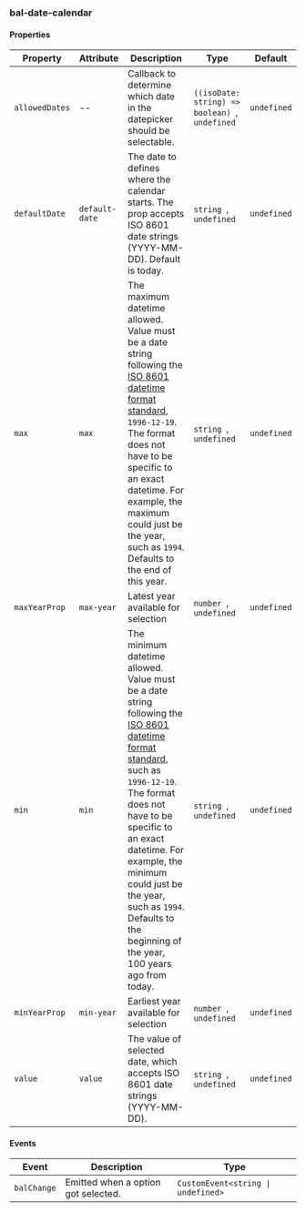### bal-date-calendar
 
#### Properties

| Property       | Attribute      | Description                                                                                                                                                                                                                                                                                                                                                             | Type                                            | Default     |
| -------------- | -------------- | ----------------------------------------------------------------------------------------------------------------------------------------------------------------------------------------------------------------------------------------------------------------------------------------------------------------------------------------------------------------------- | ----------------------------------------------- | ----------- |
| `allowedDates` | --             | Callback to determine which date in the datepicker should be selectable.                                                                                                                                                                                                                                                                                                | `((isoDate: string) => boolean) `, ` undefined` | `undefined` |
| `defaultDate`  | `default-date` | The date to defines where the calendar starts. The prop accepts ISO 8601 date strings (YYYY-MM-DD). Default is today.                                                                                                                                                                                                                                                   | `string `, ` undefined`                         | `undefined` |
| `max`          | `max`          | The maximum datetime allowed. Value must be a date string following the [ISO 8601 datetime format standard](https://www.w3.org/TR/NOTE-datetime), `1996-12-19`. The format does not have to be specific to an exact datetime. For example, the maximum could just be the year, such as `1994`. Defaults to the end of this year.                                        | `string `, ` undefined`                         | `undefined` |
| `maxYearProp`  | `max-year`     | Latest year available for selection                                                                                                                                                                                                                                                                                                                                     | `number `, ` undefined`                         | `undefined` |
| `min`          | `min`          | The minimum datetime allowed. Value must be a date string following the [ISO 8601 datetime format standard](https://www.w3.org/TR/NOTE-datetime), such as `1996-12-19`. The format does not have to be specific to an exact datetime. For example, the minimum could just be the year, such as `1994`. Defaults to the beginning of the year, 100 years ago from today. | `string `, ` undefined`                         | `undefined` |
| `minYearProp`  | `min-year`     | Earliest year available for selection                                                                                                                                                                                                                                                                                                                                   | `number `, ` undefined`                         | `undefined` |
| `value`        | `value`        | The value of selected date, which accepts ISO 8601 date strings (YYYY-MM-DD).                                                                                                                                                                                                                                                                                           | `string `, ` undefined`                         | `undefined` |


#### Events

| Event       | Description                         | Type                               |
| ----------- | ----------------------------------- | ---------------------------------- |
| `balChange` | Emitted when a option got selected. | `CustomEvent<string \| undefined>` |


 